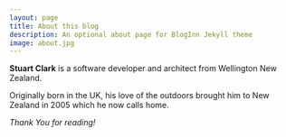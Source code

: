 ```yaml
---
layout: page
title: About this blog
description: An optional about page for BlogInn Jekyll theme
image: about.jpg
---
```


**Stuart Clark** is a software developer and architect from Wellington New Zealand.

Originally born in the UK, his love of the outdoors brought him to New Zealand in 2005 which he now calls home.


*Thank You for reading!*

